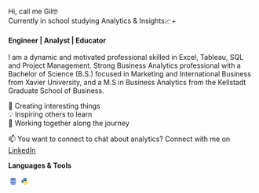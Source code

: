 Hi, call me Gil🤓 <br>
Currently in school studying Analytics & Insights📈+ <br>
<br>
 <strong> Engineer |  Analyst | Educator </strong>
<br>
<br>
I am a dynamic and motivated professional skilled in Excel, Tableau, SQL and Project Management. Strong Business Analytics professional with a Bachelor of Science (B.S.) focused in Marketing and International Business from Xavier University, and a M.S in Business Analytics from the Kellstadt Graduate School of Business.



🎨 Creating interesting things <br>
💡 Inspiring others to learn <br>
🤝 Working together along the journey

📫 You want to connect to chat about analytics? Connect with me on <a href="https://www.linkedin.com/in/gilbertking/">LinkedIn</a>

<strong>Languages & Tools</strong> <br>

<img height="20" src="https://raw.githubusercontent.com/github/explore/80688e429a7d4ef2fca1e82350fe8e3517d3494d/topics/sql/sql.png" style="max-width: 100%;"></a> <img height="20" src="https://raw.githubusercontent.com/github/explore/80688e429a7d4ef2fca1e82350fe8e3517d3494d/topics/python/python.png" style="max-width: 100%;"></a>
